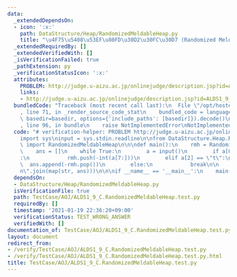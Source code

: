 ```yaml
---
data:
  _extendedDependsOn:
  - icon: ':x:'
    path: DataStructure/Heap/RandomizedMeldableHeap.py
    title: "\u4F75\u5408\u53EF\u80FD\u30D2\u30FC\u30D7 (Randomized Meldable Heap)"
  _extendedRequiredBy: []
  _extendedVerifiedWith: []
  _isVerificationFailed: true
  _pathExtension: py
  _verificationStatusIcon: ':x:'
  attributes:
    PROBLEM: http://judge.u-aizu.ac.jp/onlinejudge/description.jsp?id=ALDS1_9_C
    links:
    - http://judge.u-aizu.ac.jp/onlinejudge/description.jsp?id=ALDS1_9_C
  bundledCode: "Traceback (most recent call last):\n  File \"/opt/hostedtoolcache/Python/3.9.1/x64/lib/python3.9/site-packages/onlinejudge_verify/documentation/build.py\"\
    , line 71, in _render_source_code_stat\n    bundled_code = language.bundle(stat.path,\
    \ basedir=basedir, options={'include_paths': [basedir]}).decode()\n  File \"/opt/hostedtoolcache/Python/3.9.1/x64/lib/python3.9/site-packages/onlinejudge_verify/languages/python.py\"\
    , line 96, in bundle\n    raise NotImplementedError\nNotImplementedError\n"
  code: "# verification-helper: PROBLEM http://judge.u-aizu.ac.jp/onlinejudge/description.jsp?id=ALDS1_9_C\n\
    import sys\ninput = sys.stdin.readline\n\nfrom DataStructure.Heap.RandomizedMeldableHeap\
    \ import RandomizedMeldableHeap\n\n\ndef main():\n    rmh = RandomizedMeldableHeap()\n\
    \    ans = []\n    while True:\n        a = input()\n        if a[0] == \"i\"\
    :\n            rmh.push(-int(a[7:]))\n        elif a[2] == \"t\":\n          \
    \  ans.append(-rmh.pop())\n        else:\n            break\n\n    print(\"\\\
    n\".join(map(str, ans)))\n\n\nif __name__ == '__main__':\n    main()\n"
  dependsOn:
  - DataStructure/Heap/RandomizedMeldableHeap.py
  isVerificationFile: true
  path: TestCase/AOJ/ALDS1_9_C.RandomizedMeldableHeap.test.py
  requiredBy: []
  timestamp: '2021-01-19 22:36:20+09:00'
  verificationStatus: TEST_WRONG_ANSWER
  verifiedWith: []
documentation_of: TestCase/AOJ/ALDS1_9_C.RandomizedMeldableHeap.test.py
layout: document
redirect_from:
- /verify/TestCase/AOJ/ALDS1_9_C.RandomizedMeldableHeap.test.py
- /verify/TestCase/AOJ/ALDS1_9_C.RandomizedMeldableHeap.test.py.html
title: TestCase/AOJ/ALDS1_9_C.RandomizedMeldableHeap.test.py
---
```

